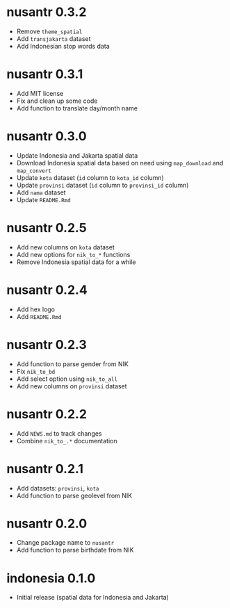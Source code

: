 # nusantr 0.3.2
* Remove `theme_spatial`
* Add `transjakarta` dataset
* Add Indonesian stop words data

# nusantr 0.3.1
* Add MIT license
* Fix and clean up some code
* Add function to translate day/month name

# nusantr 0.3.0
* Update Indonesia and Jakarta spatial data
* Download Indonesia spatial data based on need using `map_download` and `map_convert`
* Update `kota` dataset (`id` column to `kota_id` column)
* Update `provinsi` dataset (`id` column to `provinsi_id` column)
* Add `nama` dataset
* Update `README.Rmd`

# nusantr 0.2.5
* Add new columns on `kota` dataset
* Add new options for `nik_to_*` functions
* Remove Indonesia spatial data for a while

# nusantr 0.2.4
* Add hex logo
* Add `README.Rmd`

# nusantr 0.2.3
* Add function to parse gender from NIK
* Fix `nik_to_bd`
* Add select option using `nik_to_all`
* Add new columns on `provinsi` dataset

# nusantr 0.2.2

* Add `NEWS.md` to track changes
* Combine `nik_to_.*` documentation

# nusantr 0.2.1

* Add datasets: `provinsi`, `kota`
* Add function to parse geolevel from NIK

# nusantr 0.2.0

* Change package name to `nusantr`
* Add function to parse birthdate from NIK

# indonesia 0.1.0

* Initial release (spatial data for Indonesia and Jakarta)
